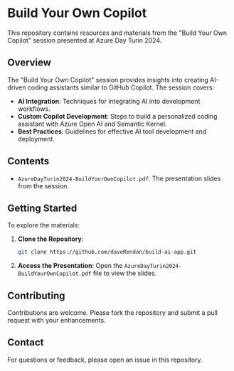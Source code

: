 # Build Your Own Copilot

This repository contains resources and materials from the "Build Your Own Copilot" session presented at Azure Day Turin 2024.

## Overview

The "Build Your Own Copilot" session provides insights into creating AI-driven coding assistants similar to GitHub Copilot. The session covers:

- **AI Integration**: Techniques for integrating AI into development workflows.
- **Custom Copilot Development**: Steps to build a personalized coding assistant with Azure Open AI and Semantic Kernel.
- **Best Practices**: Guidelines for effective AI tool development and deployment.

## Contents

- `AzureDayTurin2024-BuildYourOwnCopilot.pdf`: The presentation slides from the session.

## Getting Started

To explore the materials:

1. **Clone the Repository**:
   ```bash
   git clone https://github.com/daveRendon/build-ai-app.git
   ```
2. **Access the Presentation**: Open the `AzureDayTurin2024-BuildYourOwnCopilot.pdf` file to view the slides.


## Contributing

Contributions are welcome. Please fork the repository and submit a pull request with your enhancements.

## Contact

For questions or feedback, please open an issue in this repository.
